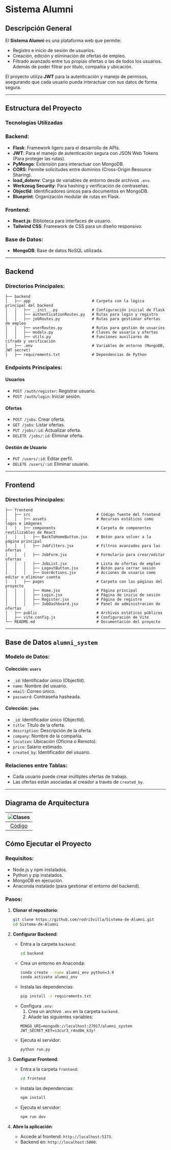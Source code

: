 # Sistema Alumni

## Descripción General

El **Sistema Alumni** es una plataforma web que permite:
- Registro e inicio de sesión de usuarios.
- Creación, edición y eliminación de ofertas de empleo.
- Filtrado avanzado entre tus propias ofertas o las de todos los usuarios. Además de poder filtrar por título, compañía y ubicación.

El proyecto utiliza **JWT** para la autenticación y manejo de permisos, asegurando que cada usuario pueda interactuar con sus datos de forma segura.

---

## Estructura del Proyecto

### Tecnologías Utilizadas

### Backend:
- **Flask**: Framework ligero para el desarrollo de APIs.
- **JWT**: Para el manejo de autenticación segura con JSON Web Tokens (Para proteger las rutas).
- **PyMongo**: Extensión para interactuar con MongoDB.
- **CORS**: Permite solicitudes entre dominios (Cross-Origin Resource Sharing).
- **load_dotenv**: Carga de variables de entorno desde archivos `.env`.
- **Werkzeug Security**: Para hashing y verificación de contraseñas.
- **ObjectId**: Identificadores únicos para documentos en MongoDB.
- **Blueprint**: Organización modular de rutas en Flask.

### Frontend:
- **React.js**: Biblioteca para interfaces de usuario.
- **Tailwind CSS**: Framework de CSS para un diseño responsivo.

### Base de Datos:
- **MongoDB**: Base de datos NoSQL utilizada.

---

## Backend

### Directorios Principales:

```plaintext
├── backend                           
│   ├── app                           # Carpeta con la lógica principal del backend
│   │   ├── __init__.py               # Configuración inicial de Flask
│   │   ├── authenticationRoutes.py   # Rutas para login y registro
│   │   ├── jobRoutes.py              # Rutas para gestionar ofertas de empleo
│   │   ├── userRoutes.py             # Rutas para gestión de usuarios
│   │   ├── models.py                 # Clases de usuario y ofertas
│   │   ├── utils.py                  # Funciones auxiliares de cifrado y verificación
│   ├── .env                          # Variables de entorno (MongoDB, JWT secret)
│   ├── requirements.txt              # Dependencias de Python
```

### Endpoints Principales:

#### Usuarios
- `POST /auth/register`: Registrar usuario.
- `POST /auth/login`: Iniciar sesión.

#### Ofertas
- `POST /jobs`: Crear oferta.
- `GET /jobs`: Listar ofertas.
- `PUT /jobs/:id`: Actualizar oferta.
- `DELETE /jobs/:id`: Eliminar oferta.

#### Gestión de Usuario
- `PUT /users/:id`: Editar perfil.
- `DELETE /users/:id`: Eliminar usuario.

---

## Frontend

### Directorios Principales:

```plaintext
├── frontend              
│   ├── src                             # Código fuente del frontend
│   │   ├── assets                      # Recursos estáticos como logos e imágenes
│   │   ├── components                  # Carpeta de componentes reutilizables de React
│   │   │   ├── BackToHomeButton.jsx    # Botón para volver a la página principal
│   │   │   ├── JobFilters.jsx          # Filtros avanzados para las ofertas
│   │   │   ├── JobForm.jsx             # Formulario para crear/editar ofertas
│   │   │   ├── JobList.jsx             # Lista de ofertas de empleo
│   │   │   ├── LogoutButton.jsx        # Botón para cerrar sesión
│   │   │   ├── UserActions.jsx         # Acciones de usuario como editar o eliminar cuenta
│   │   ├── pages                       # Carpeta con las páginas del proyecto
│   │   │   ├── Home.jsx                # Página principal
│   │   │   ├── Login.jsx               # Página de inicio de sesión
│   │   │   ├── Register.jsx            # Página de registro
│   │   │   ├── JobDashboard.jsx        # Panel de administración de ofertas
│   ├── public                          # Archivos estáticos públicos
│   ├── vite.config.js                  # Configuración de Vite
└── README.md                           # Documentación del proyecto
```

---

## Base de Datos `alumni_system`

### Modelo de Datos:

#### Colección: `users`
- `_id`: Identificador único (ObjectId).
- `name`: Nombre del usuario.
- `email`: Correo único.
- `password`: Contraseña hasheada.

#### Colección: `jobs`
- `_id`: Identificador único (ObjectId).
- `title`: Título de la oferta.
- `description`: Descripción de la oferta.
- `company`: Nombre de la compañía.
- `location`: Ubicación (Oficina o Remoto).
- `price`: Salario estimado.
- `created_by`: Identificador del usuario.

### Relaciones entre Tablas:
- Cada usuario puede crear múltiples ofertas de trabajo.
- Las ofertas están asociadas al creador a través de `created_by`.

---

## Diagrama de Arquitectura

| ![Clases](/diagrama%20de%20Arquitectura/diagramaArquitectura.svg) | 
|  :--------------------------------------------------------------: |
|  [Código](/diagrama%20de%20Arquitectura/diagramaArquitectura.puml)|


## Cómo Ejecutar el Proyecto

### Requisitos:
- Node.js y npm instalados.
- Python y pip instalados.
- MongoDB en ejecución.
- Anaconda instalado (para gestionar el entorno del backend).

### Pasos:
1. **Clonar el repositorio**:
   ```bash
   git clone https://github.com/rodri5villa/Sistema-de-Alumni.git
   cd Sistema-de-Alumni
   ```

2. **Configurar Backend**:
   - Entra a la carpeta `backend`:
     ```bash
     cd backend
     ```
   - Crea un entorno en Anaconda:
     ```bash
     conda create --name alumni_env python=3.9
     conda activate alumni_env
     ```
   - Instala las dependencias:
     ```bash
     pip install -r requirements.txt
     ```
   - Configura `.env`:
        1. Crea un archivo `.env` en la carpeta `backend`.
        2. Añade las siguientes variables:
     ```plaintext
     MONGO_URI=mongodb://localhost:27017/alumni_system
     JWT_SECRET_KEY=s3cur3_r4nd0m_k3y!
     ```
   - Ejecuta el servidor:
     ```bash
     python run.py
     ```

3. **Configurar Frontend**:
   - Entra a la carpeta `frontend`:
     ```bash
     cd frontend
     ```
   - Instala las dependencias:
     ```bash
     npm install
     ```
   - Ejecuta el servidor:
     ```bash
     npm run dev
     ```

4. **Abre la aplicación**:
   - Accede al frontend: `http://localhost:5173`.
   - Backend en: `http://localhost:5000`.